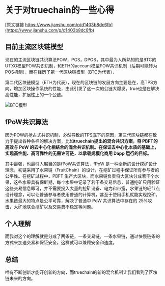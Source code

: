  # 关于对truechain的一些心得
 [原文链接 https://www.jianshu.com/p/d1403b8dc6fb](https://www.jianshu.com/p/d1403b8dc6fb)
 ## 目前主流区块链模型
 
 现在的主流区块链共识算法POW，POS，DPOS，其中最为人所熟知的是BTC的UTXO模型POW共识机制，和ETH的account模型POW共识机制（后期可能转为POS机制），而在经历了第一代区块链模型（BTC为代表），


第二代区块链模型（ETH为代表），现在的区块链的发展方向主要是在，高TPS方向，增加区块操作系统的性能，由此引发了这一次的公链大爆发，true也是在解决高性能，扩展性上的一个公链。

![BTC模型](https://upload-images.jianshu.io/upload_images/14031180-1c7cf1a2c00211ea.png?imageMogr2/auto-orient/strip%7CimageView2/2/w/1240)
 ## fPoW共识算法
 
  因为POW的抢占式共识机制，必然导致的TPS底下的原因，第三代区块链都在致力于提出各种各样的解决方案，比如**truechain提出的混合共识方案，将 PBFT的高效与 PoW 的去中心化相结合的混合共识机制。在保证去中心化本质的基础上，实现高性能、高可靠性的无需许可链，以承载规模化商用 Dapp 运行的目标。**
  
   其中最强，也最引人瞩目的是fPoW共识算法，fPoW 是一种全新的设计挖矿设计理念，初链采用了水果链（FruitChain）的设计，在挖矿过程中保证所有参与者的公平性。在挖矿过程中，PBFT 生产大区块，而水果链负责将大区块分成若干个水果，这些水果具有保鲜期，每个水果中记录了若干条交易信息，普通挖矿只用验证这些交易信息即可，并不需要投入大量的挖矿设备、电力和带宽，水果链的轻节点设计理念，可以让普通参与者使用普通的计算机，甚至于使用手机就能实现挖矿。水果链最大的特点是公平可靠，解决了普通中 PoW 共识算法中存在的 25%攻击，大矿池联合挖矿以及交易费不稳定等问题。
   
   ## 个人理解
   而我对这个的理解就是分成了两条链，一条交易链，一条水果链，通过快慢链条的方式来加速交易和保证安全，这样就可以兼顾安全和速度。
   ## 总结
   唯有不断创新才能开创新的方向，而truechain的新的混合机制让我们看到了区块链未来的方向。
